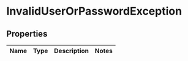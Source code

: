
# InvalidUserOrPasswordException

## Properties
Name | Type | Description | Notes
------------ | ------------- | ------------- | -------------



